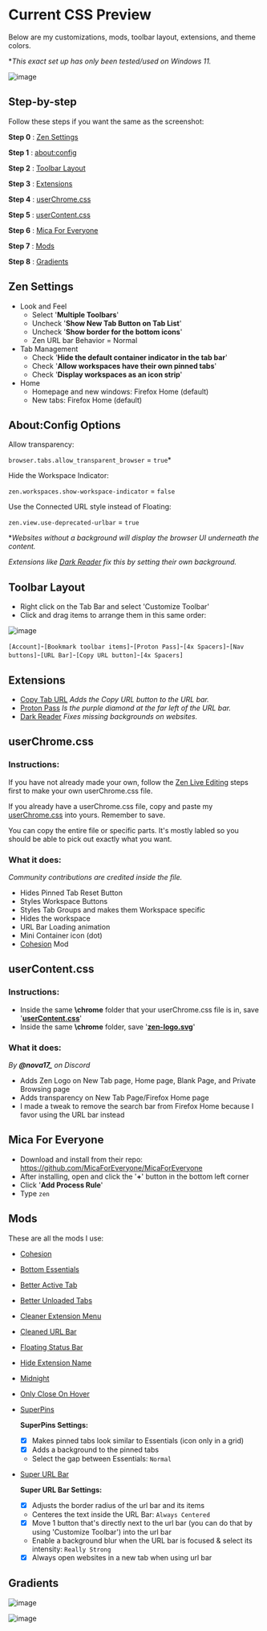 # Current CSS Preview

Below are my customizations, mods, toolbar layout, extensions, and theme colors.

**This exact set up has only been tested/used on Windows 11.*

![image](https://github.com/user-attachments/assets/6cf3eba9-db78-41f1-8ea3-8d193d096f61)

## Step-by-step

Follow these steps if you want the same as the screenshot:

__Step 0__ : [Zen Settings](https://github.com/TheBigWazz/ZenThemes/tree/main/Zen-current-theme#Zen-Settings)

__Step 1__ : [about:config](https://github.com/TheBigWazz/ZenThemes/tree/main/Zen-current-theme#aboutconfig-options)

__Step 2__ : [Toolbar Layout](https://github.com/TheBigWazz/ZenThemes/tree/main/Zen-current-theme#toolbar-layout)

__Step 3__ : [Extensions](https://github.com/TheBigWazz/ZenThemes/tree/main/Zen-current-theme#extensions)

__Step 4__ : [userChrome.css](https://github.com/TheBigWazz/ZenThemes/tree/main/Zen-current-theme#userchromecss)

__Step 5__ : [userContent.css](https://github.com/TheBigWazz/ZenThemes/tree/main/Zen-current-theme#usercontentcss)

__Step 6__ : [Mica For Everyone](https://github.com/TheBigWazz/ZenThemes/tree/main/Zen-current-theme#mica-for-everyone)

__Step 7__ : [Mods](https://github.com/TheBigWazz/ZenThemes/tree/main/Zen-current-theme#mods)

__Step 8__ : [Gradients](https://github.com/TheBigWazz/ZenThemes/tree/main/Zen-current-theme#gradients)

## Zen Settings

- Look and Feel 
  - Select '__Multiple Toolbars__'
  - Uncheck '__Show New Tab Button on Tab List__'
  - Uncheck '__Show border for the bottom icons__'
  - Zen URL bar Behavior = Normal
- Tab Management
  - Check '__Hide the default container indicator in the tab bar__'
  - Check '__Allow workspaces have their own pinned tabs__'
  - Check '__Display workspaces as an icon strip__'
- Home 
  - Homepage and new windows: Firefox Home (default)
  - New tabs: Firefox Home (default)


## About:Config Options

Allow transparency:

```browser.tabs.allow_transparent_browser``` = ```true```*

Hide the Workspace Indicator:

```zen.workspaces.show-workspace-indicator``` = ```false```

Use the Connected URL style instead of Floating:

```zen.view.use-deprecated-urlbar``` = ```true```

**Websites without a background will display the browser UI underneath the content.*

*Extensions like [Dark Reader](https://addons.mozilla.org/en-US/firefox/addon/darkreader/?utm_source=addons.mozilla.org&utm_medium=referral&utm_content=search) fix this by setting their own background.*

## Toolbar Layout

- Right click on the Tab Bar and select 'Customize Toolbar'
- Click and drag items to arrange them in this same order:

![image](https://github.com/user-attachments/assets/bf7919db-9e69-4aa5-8bfb-2a21d8da7813)

```[Account]```-```[Bookmark toolbar items]```-```[Proton Pass]```-```[4x Spacers]```-```[Nav buttons]```-```[URL Bar]```-```[Copy URL button]```-```[4x Spacers]```

## Extensions
* [Copy Tab URL](https://addons.mozilla.org/en-US/firefox/addon/zen-copy-tab-url/) *Adds the Copy URL button to the URL bar.*
* [Proton Pass](https://addons.mozilla.org/en-US/firefox/addon/proton-pass/) *Is the purple diamond at the far left of the URL bar.*
* [Dark Reader](https://addons.mozilla.org/en-US/firefox/addon/darkreader/?utm_source=addons.mozilla.org&utm_medium=referral&utm_content=search) *Fixes missing backgrounds on websites.*

## userChrome.css

### Instructions:

If you have not already made your own, follow the [Zen Live Editing](https://docs.zen-browser.app/guides/live-editing) steps first to make your own userChrome.css file.

If you already have a userChrome.css file, copy and paste my [userChrome.css]() into yours. Remember to save. 

You can copy the entire file or specific parts. It's mostly labled so you should be able to pick out exactly what you want. 

### What it does:
*Community contributions are credited inside the file.*

- Hides Pinned Tab Reset Button
- Styles Workspace Buttons
- Styles Tab Groups and makes them Workspace specific
- Hides the workspace 
- URL Bar Loading animation
- Mini Container icon (dot)
- [Cohesion]() Mod

## userContent.css

### Instructions:

- Inside the same __\chrome__ folder that your userChrome.css file is in, save '__[userContent.css]()__'
- Inside the same __\chrome__ folder, save '__[zen-logo.svg]()__'

### What it does:

*By **@nova17_** on Discord*

- Adds Zen Logo on New Tab page, Home page, Blank Page, and Private Browsing page
- Adds transparency on New Tab Page/Firefox Home page
- I made a tweak to remove the search bar from Firefox Home because I favor using the URL bar instead

## Mica For Everyone

- Download and install from their repo: https://github.com/MicaForEveryone/MicaForEveryone
- After installing, open and click the '__+__' button in the bottom left corner
- Click '__Add Process Rule__'
- Type ```zen```


## Mods
These are all the mods I use:

* [Cohesion](https://github.com/TheBigWazz/ZenThemes/tree/main/Cohesion)
* [Bottom Essentials](https://zen-browser.app/mods/477bc813-c333-4747-813e-00e0420ceec0)
* [Better Active Tab](https://zen-browser.app/mods/d8b79d4a-6cba-4495-9ff6-d6d30b0e94fe)
* [Better Unloaded Tabs](https://zen-browser.app/mods/f7c71d9a-bce2-420f-ae44-a64bd92975ab)
* [Cleaner Extension Menu](https://zen-browser.app/mods/1e86cf37-a127-4f24-b919-d265b5ce29a0)
* [Cleaned URL Bar](https://zen-browser.app/mods/a5f6a231-e3c8-4ce8-8a8e-3e93efd6adec)
* [Floating Status Bar](https://zen-browser.app/mods/906c6915-5677-48ff-9bfc-096a02a72379)
* [Hide Extension Name](https://zen-browser.app/mods/cb15abdb-0514-4e09-8ce5-722cf1f4a20f)
* [Midnight](https://zen-browser.app/mods/5ca67725-1f43-4ff2-9fcf-0c59af71c73a)
* [Only Close On Hover](https://zen-browser.app/mods/4596d8f9-f0b7-4aeb-aa92-851222dc1888)
* [SuperPins](https://zen-browser.app/mods/ad97bb70-0066-4e42-9b5f-173a5e42c6fc)

  **SuperPins Settings:**
  * [x] Makes pinned tabs look similar to Essentials (icon only in a grid)
  * [x] Adds a background to the pinned tabs
  * Select the gap between Essentials: ```Normal```
* [Super URL Bar](https://zen-browser.app/mods/d93e67f8-e5e1-401e-9b82-f9d5bab231e6)

  **Super URL Bar Settings:**
  * [x] Adjusts the border radius of the url bar and its items
  * Centeres the text inside the URL Bar: ```Always Centered```
  * [x] Move 1 button that's directly next to the url bar (you can do that by using 'Customize Toolbar') into the url bar
  * Enable a background blur when the URL bar is focused & select its intensity: ```Really Strong```
  * [x] Always open websites in a new tab when using url bar

## Gradients

![image](https://github.com/user-attachments/assets/fb165906-7601-4421-8a52-40b8dc3441e9)

![image](https://github.com/user-attachments/assets/db37488d-a723-41d2-9ff2-ff7e21459608)
